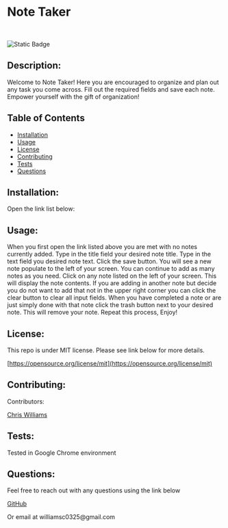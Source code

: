 # Note Taker
<br>

![Static Badge](https://img.shields.io/badge/License-MIT-lightblue.svg)

## Description:
<p> Welcome to Note Taker!  Here you are encouraged to organize and plan out any task you come across.  Fill out the required fields and save each note.  Empower yourself with the gift of organization!

## Table of Contents
- [Installation](#installation)
- [Usage](#usage)
- [License](#license)
- [Contributing](#contributing)
- [Tests](#tests)
- [Questions](#questions)

## Installation:
<p> Open the link list below:

## Usage:
<p> When you first open the link listed above you are met with no notes currently added.  Type in the title field your desired note title.  Type in the text field you desired note text.  Click the save button.  You will see a new note populate to the left of your screen.  You can continue to add as many notes as you need.  Click on any note listed on the left of your screen.  This will display the note contents.  If you are adding in another note but decide you do not want to add that not in the upper right corner you can click the clear button to clear all input fields.  When you have completed a note or are just simply done with that note click the trash button next to your desired note.  This will remove your note.  Repeat this process, Enjoy!  

## License:

<p> This repo is under MIT license.  Please see link below for more details. 
<br> 

[https://opensource.org/license/mit](https://opensource.org/license/mit)
  

## Contributing:
<p> Contributors: 
<br>

[Chris Williams](https://github.com/xChrisxWilliamsx)

## Tests: 
<p> Tested in Google Chrome environment

## Questions:
<p> Feel free to reach out with any questions using the link below
<br>

[GitHub](https://github.com/xChrisxWilliamsx)
<p> Or email at williamsc0325@gmail.com